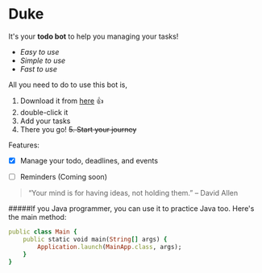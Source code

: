 # Duke

It's your **todo bot** to help you managing your tasks!
- *Easy to use*
- *Simple to use*
- *Fast to use*

All you need to do to use this bot is,
1. Download it from [here](https://github.com/HJ-PRK/ip) :+1:
2. double-click it
3. Add your tasks
4. There you go!
~~5. Start your journey~~

Features:
- [x] Manage your todo, deadlines, and events
- [ ] Reminders (Coming soon)


> “Your mind is for having ideas, not holding them.” – David Allen


#####If you Java programmer, you can use it to practice Java too. Here's the main method:

```ruby
public class Main {
    public static void main(String[] args) {
        Application.launch(MainApp.class, args);
    }
}
```

